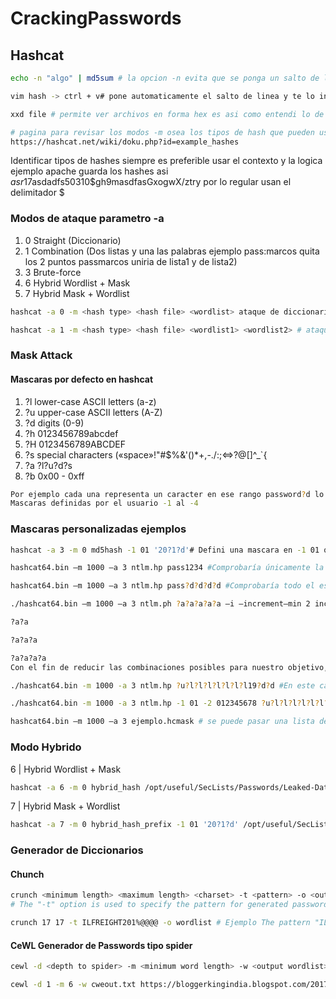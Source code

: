 # CrackingPasswords


<h2> Hashcat </h2>

```bash 
echo -n "algo" | md5sum # la opcion -n evita que se ponga un salto de linea automaticamente lo cual genera diferente hash CUIDADO 
```

```bash
vim hash -> ctrl + v# pone automaticamente el salto de linea y te lo indica con el simbolo $ nano igual mete ese salto usar sublime
```

```bash 
xxd file # permite ver archivos en forma hex es asi como entendi lo de el salto de linea 0a
```

```bash 
# pagina para revisar los modos -m osea los tipos de hash que pueden usarse en hashcat al dia de hoy este es el link
https://hashcat.net/wiki/doku.php?id=example_hashes
```

Identificar tipos de hashes siempre es preferible usar el contexto y la logica ejemplo apache guarda los hashes asi $asr1$7asdadfs50310$gh9masdfasGxogwX/ztry
por lo regular usan el delimitador $

<h3> Modos de ataque parametro -a </h3>

<ol>
<li> 0	Straight (Diccionario) </li>
<li> 1	Combination (Dos listas y una las palabras ejemplo pass:marcos quita los 2 puntos passmarcos uniria de lista1 y de lista2) </li>
<li> 3	Brute-force </li>
<li> 6	Hybrid Wordlist + Mask </li>
<li> 7	Hybrid Mask + Wordlist </li>
</ol>

```bash
hashcat -a 0 -m <hash type> <hash file> <wordlist> ataque de diccionario basico -a ataque 0 de diccionario -m modo de hash o tipo de hash ej. md5 = 0
```

```bash
hashcat -a 1 -m <hash type> <hash file> <wordlist1> <wordlist2> # ataque de convinacion passmarcos ;)
```
<h3> Mask Attack  </h3>


<h4> Mascaras por defecto en hashcat </h4>
<ol>
<li> ?l	 lower-case ASCII letters (a-z) </li>
<li> ?u	 upper-case ASCII letters (A-Z) </li>
<li> ?d	 digits (0-9) </li>
<li> ?h	 0123456789abcdef </li>
<li> ?H	 0123456789ABCDEF </li>
<li> ?s	 special characters («space»!"#$%&'()*+,-./:;<=>?@[]^_`{ </li>
<li> ?a	 ?l?u?d?s </li>
<li> ?b	 0x00 - 0xff </li>
</ol>

```bash 
Por ejemplo cada una representa un caracter en ese rango password?d lo cual hace match con password1 password2 passwordn
Mascaras definidas por el usuario -1 al -4 
```

<h3>Mascaras personalizadas ejemplos</h3>

```bash
hashcat -a 3 -m 0 md5hash -1 01 '20?1?d'# Defini una mascara en -1 01 que solo puede tomar esos dos valores 0 y 1 no mas y el otro ?d cualquier nuemero 
```

```bash
hashcat64.bin –m 1000 –a 3 ntlm.hp pass1234 #Comprobaría únicamente la contraseña (pass1234), mientras que el comando:
```
```bash
hashcat64.bin –m 1000 –a 3 ntlm.hp pass?d?d?d?d #Comprobaría todo el espectro de contraseñas que empezaran por “pass” y cuyos cuatro siguientes caracteres fueran dígitos decimales (pass0000-pass9999)
```
```bash
./hashcat64.bin –m 1000 –a 3 ntlm.ph ?a?a?a?a?a –i –increment—min 2 increment—max 4 #Se probarán secuencialmente las máscaras:

?a?a

?a?a?a

?a?a?a?a
Con el fin de reducir las combinaciones posibles para nuestro objetivo, podríamos utilizar la máscara ¿u?l?l?l?l?l?l?l?ld?d?d?d que comprendería todo el espectro de contraseñas desde Aaaaaaaa0000 hasta Zzzzzzzz9999.
```
```bash
./hashcat64.bin -m 1000 -a 3 ntlm.hp ?u?l?l?l?l?l?l?l19?d?d #En este caso, necesitaremos crear 2 máscaras, una para aquellas contraseñas que contengan la fecha de nacimiento desde 1900 hasta 1999:
```
```bash
./hashcat64.bin -m 1000 -a 3 ntlm.hp -1 01 -2 012345678 ?u?l?l?l?l?l?l?l20?1?2 # Y otra para aquellas del 2000 al 2018.
```

```bash
hashcat64.bin –m 1000 –a 3 ejemplo.hcmask # se puede pasar una lista de mascaras definidas por nosotros ya adentro se ponen asi 19,?l?l o normal password,?d o ?l?l?l?l?d
```

<h3> Modo Hybrido </h3>

 6 | Hybrid Wordlist + Mask                                                                                    
   
```bash 
hashcat -a 6 -m 0 hybrid_hash /opt/useful/SecLists/Passwords/Leaked-Databases/rockyou.txt '?d?s' # de la lista de rockyou metele un numero ?d al final y un caracter especial ?s de cada uno de los elementos de esa lista
```
 7 | Hybrid Mask + Wordlist  

```bash 
hashcat -a 7 -m 0 hybrid_hash_prefix -1 01 '20?1?d' /opt/useful/SecLists/Passwords/Leaked-Databases/rockyou.txt# pone un prefijo '20?1?d' con la mascara -1 a la lista de rockyou
```

<h3> Generador de Diccionarios </h3>


<h4> Chunch </h4>

```bash 
crunch <minimum length> <maximum length> <charset> -t <pattern> -o <output file> # en general se usa asi para ingresar como "mascaras" 
# The "-t" option is used to specify the pattern for generated passwords. The pattern can contain "@," representing lower case characters, "," (comma) will insert upper case characters, "%" will insert numbers, and "^" will insert symbols.

crunch 17 17 -t ILFREIGHT201%@@@@ -o wordlist # Ejemplo The pattern "ILFREIGHT201%@@@@" will create words with the years 2010-2019 followed by four letters. The length here is 17, which is constant for all words.

```

<h4> CeWL Generador de Passwords tipo spider </h4>

```bash 
cewl -d <depth to spider> -m <minimum word length> -w <output wordlist> <url of website> # general 

cewl -d 1 -m 6 -w cweout.txt https://bloggerkingindia.blogspot.com/2017/03/how-to-crack-or-decrypt-wifi-handshake.html # ejemplo


```
